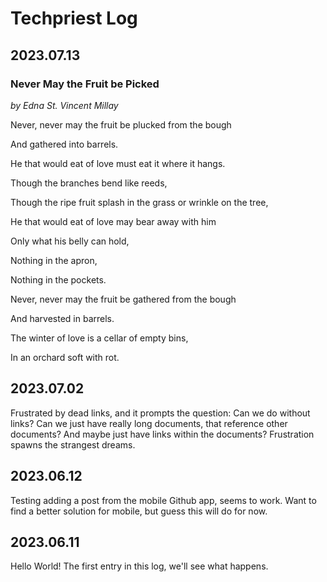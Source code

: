# Techpriest Log
## 2023.07.13
### Never May the Fruit be Picked
*by Edna St. Vincent Millay*

Never, never may the fruit be plucked from the bough

And gathered into barrels.

He that would eat of love must eat it where it hangs.

Though the branches bend like reeds,

Though the ripe fruit splash in the grass or wrinkle on the tree,

He that would eat of love may bear away with him

Only what his belly can hold,

Nothing in the apron,

Nothing in the pockets.

Never, never may the fruit be gathered from the bough

And harvested in barrels.

The winter of love is a cellar of empty bins,

In an orchard soft with rot.

## 2023.07.02
Frustrated by dead links, and it prompts the question:
Can we do without links?
Can we just have really long documents, that reference other documents?
And maybe just have links within the documents?
Frustration spawns the strangest dreams.

## 2023.06.12
Testing adding a post from the mobile Github app, seems to work. 
Want to find a better solution for mobile, but guess this will do for now.

## 2023.06.11
Hello World!
The first entry in this log, we'll see what happens.
